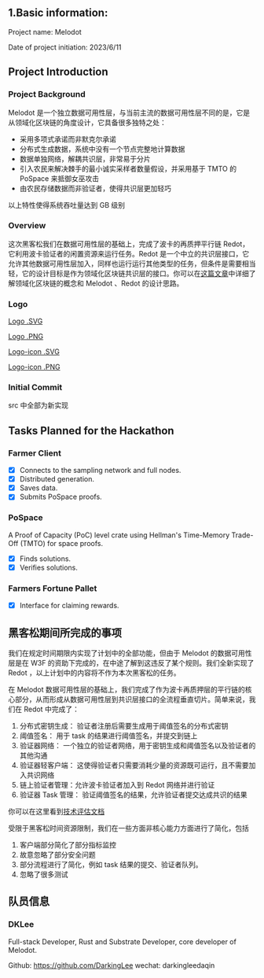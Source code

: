 ## 1.Basic information:

Project name: Melodot

Date of project initiation: 2023/6/11

## Project Introduction

### Project Background

Melodot 是一个独立数据可用性层，与当前主流的数据可用性层不同的是，它是从领域化区块链的角度设计，它具备很多独特之处：

- 采用多项式承诺而非默克尔承诺
- 分布式生成数据，系统中没有一个节点完整地计算数据
- 数据单独网络，解耦共识层，非常易于分片
- 引入农民来解决棘手的最小诚实采样者数量假设，并采用基于 TMTO 的 PoSpace 来抵御女巫攻击
- 由农民存储数据而非验证者，使得共识层更加轻巧

以上特性使得系统吞吐量达到 GB 级别

### Overview

这次黑客松我们在数据可用性层的基础上，完成了波卡的再质押平行链 Redot，它利用波卡验证者的闲置资源来运行任务。Redot 是一个中立的共识层接口，它允许其他数据可用性层加入，同样也运行运行其他类型的任务，但条件是需要相当轻，它的设计目标是作为领域化区块链共识层的接口。你可以在[这篇文章](https://medium.com/p/aefe6d6836ef)中详细了解领域化区块链的概念和 Melodot 、Redot 的设计思路。

### Logo

[Logo .SVG](https://pic.tom24h.com/melo/logo.svg)

[Logo .PNG](https://pic.tom24h.com/melo/melodot-logo.png)

[Logo-icon .SVG](https://pic.tom24h.com/melo/logo-icon.svg)

[Logo-icon .PNG](https://pic.tom24h.com/melo/chrome-512.png)

### Initial Commit

src 中全部为新实现

## Tasks Planned for the Hackathon

### Farmer Client

- [x] Connects to the sampling network and full nodes.
- [x] Distributed generation.
- [x] Saves data.
- [x] Submits PoSpace proofs.

### PoSpace

A Proof of Capacity (PoC) level crate using Hellman's Time-Memory Trade-Off (TMTO) for space proofs.

- [x] Finds solutions.
- [x] Verifies solutions.

### Farmers Fortune Pallet

- [x] Interface for claiming rewards.

## 黑客松期间所完成的事项

我们在规定时间期限内实现了计划中的全部功能，但由于 Melodot 的数据可用性层是在 W3F 的资助下完成的，在中途了解到这违反了某个规则。我们全新实现了 Redot ，以上计划中的内容将不作为本次黑客松的任务。

在 Melodot 数据可用性层的基础上，我们完成了作为波卡再质押层的平行链的核心部分，从而形成从数据可用性层到共识层接口的全流程垂直切片。简单来说，我们在 Redot 中完成了：

1. 分布式密钥生成： 验证者注册后需要生成用于阈值签名的分布式密钥
2. 阈值签名： 用于 task 的结果进行阈值签名，并提交到链上
3. 验证器网络： 一个独立的验证者网络，用于密钥生成和阈值签名以及验证者的其他沟通
4. 验证器轻客户端： 这使得验证者只需要消耗少量的资源既可运行，且不需要加入共识网络
5. 链上验证者管理：允许波卡验证者加入到 Redot 网络并进行验证 
6. 验证器 Task 管理： 验证阈值签名的结果，允许验证者提交达成共识的结果

你可以在这里看到[技术评估文档](./docs/README.md)

受限于黑客松时间资源限制，我们在一些方面非核心能力方面进行了简化，包括

1. 客户端部分简化了部分指标监控
2. 故意忽略了部分安全问题
3. 部分流程进行了简化，例如 task 结果的提交、验证者队列。
4. 忽略了很多测试

## 队员信息

### DKLee

Full-stack Developer, Rust and Substrate Developer, core developer of Melodot.

Github: https://github.com/DarkingLee
wechat: darkingleedaqin